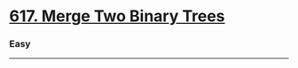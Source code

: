 # [617. Merge Two Binary Trees](https://leetcode.com/problems/merge-two-binary-trees/)
### Easy
---

